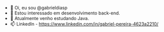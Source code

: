 - 👋 Oi, eu sou @gabrieldiasp
- 👀 Estou interessado em desenvolvimento back-end.
- 🌱 Atualmente venho estudando Java.
- 📫 LinkedIn - https://www.linkedin.com/in/gabriel-pereira-4623a2210/
